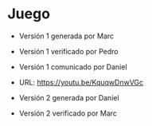 # Juego
- Versión 1 generada por Marc
- Versión 1 verificado por Pedro
- Versión 1 comunicado por Daniel
- URL: https://youtu.be/KquqwDnwVGc


- Versión 2 generada por Daniel
- Versión 2 verificado por Marc
